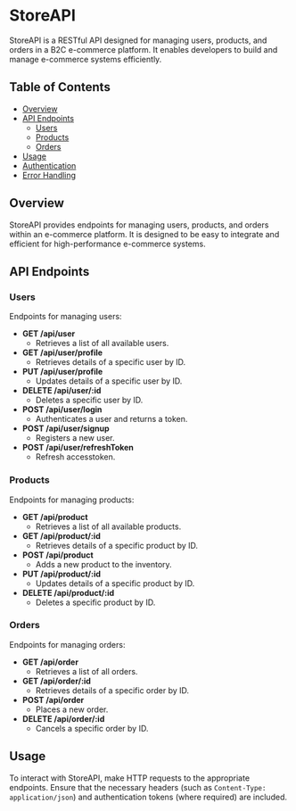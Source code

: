 # StoreAPI

StoreAPI is a RESTful API designed for managing users, products, and orders in a B2C e-commerce platform. It enables developers to build and manage e-commerce systems efficiently.

## Table of Contents

- [Overview](#overview)
- [API Endpoints](#api-endpoints)
  - [Users](#users)
  - [Products](#products)
  - [Orders](#orders)
- [Usage](#usage)
- [Authentication](#authentication)
- [Error Handling](#error-handling)

## Overview

StoreAPI provides endpoints for managing users, products, and orders within an e-commerce platform. It is designed to be easy to integrate and efficient for high-performance e-commerce systems.

## API Endpoints

### Users

Endpoints for managing users:

- **GET /api/user**
  - Retrieves a list of all available users.
- **GET /api/user/profile**
  - Retrieves details of a specific user by ID.
- **PUT /api/user/profile**
  - Updates details of a specific user by ID.
- **DELETE /api/user/:id**
  - Deletes a specific user by ID.
- **POST /api/user/login**
  - Authenticates a user and returns a token.
- **POST /api/user/signup**
  - Registers a new user.
- **POST /api/user/refreshToken**
  - Refresh accesstoken.

### Products

Endpoints for managing products:

- **GET /api/product**
  - Retrieves a list of all available products.
- **GET /api/product/:id**
  - Retrieves details of a specific product by ID.
- **POST /api/product**
  - Adds a new product to the inventory.
- **PUT /api/product/:id**
  - Updates details of a specific product by ID.
- **DELETE /api/product/:id**
  - Deletes a specific product by ID.

### Orders

Endpoints for managing orders:

- **GET /api/order**
  - Retrieves a list of all orders.
- **GET /api/order/:id**
  - Retrieves details of a specific order by ID.
- **POST /api/order**
  - Places a new order.
- **DELETE /api/order/:id**
  - Cancels a specific order by ID.

## Usage

To interact with StoreAPI, make HTTP requests to the appropriate endpoints. Ensure that the necessary headers (such as `Content-Type: application/json`) and authentication tokens (where required) are included.
